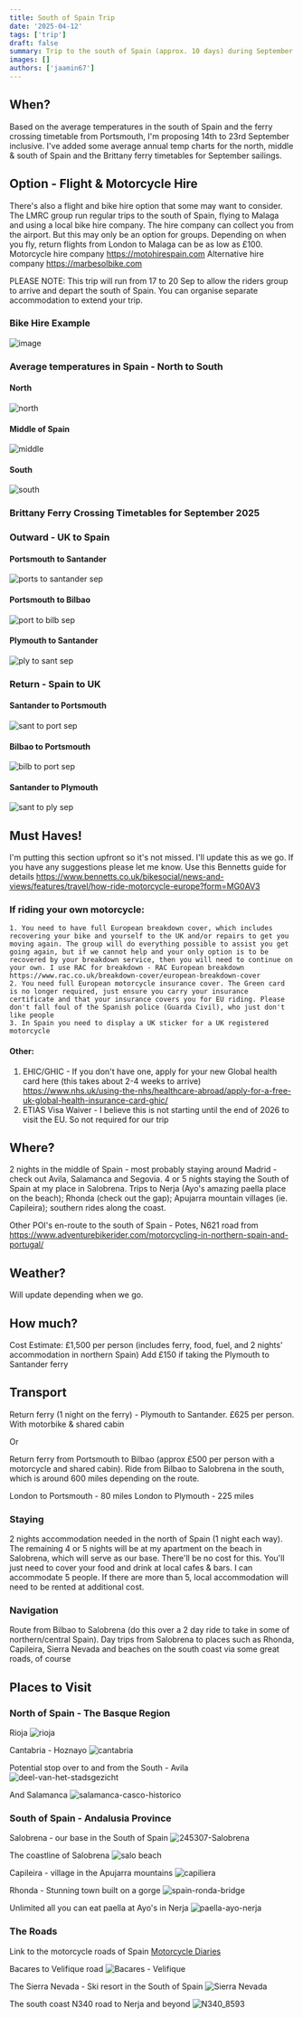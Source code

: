 ```yaml
---
title: South of Spain Trip
date: '2025-04-12'
tags: ['trip']
draft: false
summary: Trip to the south of Spain (approx. 10 days) during September 2025
images: []
authors: ['jaamin67']
---
```


## When?

Based on the average temperatures in the south of Spain and the ferry crossing timetable from Portsmouth, I'm proposing 14th to 23rd September inclusive.
I've added some average annual temp charts for the north, middle & south of Spain and the Brittany ferry timetables for September sailings.

## Option - Flight & Motorcycle Hire
There's also a flight and bike hire option that some may want to consider. The LMRC group run regular trips to the south of Spain, flying to Malaga and using a local bike hire company. The hire company can collect you from the airport. But this may only be an option for groups. Depending on when you fly, return flights from London to Malaga can be as low as £100. 
Motorcycle hire company https://motohirespain.com
Alternative hire company https://marbesolbike.com

PLEASE NOTE: This trip will run from 17 to 20 Sep to allow the riders group to arrive and depart the south of Spain. You can organise separate accommodation to extend your trip. 

### Bike Hire Example

![image](https://github.com/user-attachments/assets/98c6372e-84b2-4e6d-8a31-3e4aab46d653)


### Average temperatures in Spain - North to South

#### North
![north](https://github.com/user-attachments/assets/4be70019-4363-4abd-b1e0-8434233b01fe)

#### Middle of Spain
![middle](https://github.com/user-attachments/assets/00292928-38a8-4a0f-8a21-36cef9522123)

#### South
![south](https://github.com/user-attachments/assets/57d519c7-33e7-4efc-970d-1037f12c1a72)

### Brittany Ferry Crossing Timetables for September 2025

### Outward - UK to Spain

#### Portsmouth to Santander
![ports to santander sep](https://github.com/user-attachments/assets/a81b3dbf-5433-4555-bc6f-de9d899788fd)

#### Portsmouth to Bilbao
![port to bilb sep](https://github.com/user-attachments/assets/f57b9cd6-5bfe-4c59-b7da-e2437f266669)

#### Plymouth to Santander
![ply to sant sep](https://github.com/user-attachments/assets/a19026cc-27f9-4169-8157-fcfc58f31591)

### Return - Spain to UK

#### Santander to Portsmouth
![sant to port sep](https://github.com/user-attachments/assets/58633418-31d6-49ce-861f-6dd0d230fa46)

#### Bilbao to Portsmouth
![bilb to port sep](https://github.com/user-attachments/assets/c52c5968-9af8-4b35-a809-98542a44a87e)

#### Santander to Plymouth
![sant to ply sep](https://github.com/user-attachments/assets/3ebb92c3-f8a5-452e-85e1-0619f28cf7ed)


## Must Haves!

I'm putting this section upfront so it's not missed. I'll update this as we go. If you have any suggestions please let me know. Use this Bennetts guide for details https://www.bennetts.co.uk/bikesocial/news-and-views/features/travel/how-ride-motorcycle-europe?form=MG0AV3

### If riding your own motorcycle:
    1. You need to have full European breakdown cover, which includes recovering your bike and yourself to the UK and/or repairs to get you moving again. The group will do everything possible to assist you get going again, but if we cannot help and your only option is to be recovered by your breakdown service, then you will need to continue on your own. I use RAC for breakdown - RAC European breakdown https://www.rac.co.uk/breakdown-cover/european-breakdown-cover
    2. You need full European motorcycle insurance cover. The Green card is no longer required, just ensure you carry your insurance certificate and that your insurance covers you for EU riding. Please don't fall foul of the Spanish police (Guarda Civil), who just don't like people
    3. In Spain you need to display a UK sticker for a UK registered motorcycle 

#### Other:

1. EHIC/GHIC - If you don't have one, apply for your new Global health card here (this takes about 2-4 weeks to arrive) https://www.nhs.uk/using-the-nhs/healthcare-abroad/apply-for-a-free-uk-global-health-insurance-card-ghic/
2. ETIAS Visa Waiver - I believe this is not starting until the end of 2026 to visit the EU. So not required for our trip
    

## Where?

2 nights in the middle of Spain - most probably staying around Madrid - check out Avila, Salamanca and Segovia. 4 or 5 nights staying the South of Spain at my place in Salobrena. Trips to Nerja (Ayo's amazing paella place on the beach); Rhonda (check out the gap); Apujarra mountain villages (ie. Capileira); southern rides along the coast.

Other POI's en-route to the south of Spain - Potes, N621 road from https://www.adventurebikerider.com/motorcycling-in-northern-spain-and-portugal/

## Weather?

Will update depending when we go.


## How much?

Cost Estimate: £1,500 per person (includes ferry, food, fuel, and 2 nights’ accommodation in northern Spain)
Add £150 if taking the Plymouth to Santander ferry

## Transport

Return ferry (1 night on the ferry) - Plymouth to Santander. £625 per person. With motorbike & shared cabin

Or 

Return ferry from Portsmouth to Bilbao (approx £500 per person with a motorcycle and shared cabin). Ride from Bilbao to Salobrena in the south, which is around 600 miles depending on the route. 

London to Portsmouth - 80 miles
London to Plymouth - 225 miles

### Staying

2 nights accommodation needed in the north of Spain (1 night each way). The remaining 4 or 5 nights will be at my apartment on the beach in Salobrena, which will serve as our base. There'll be no cost for this. You'll just need to cover your food and drink at local cafes & bars. I can accommodate 5 people. If there are more than 5, local accommodation will need to be rented at additional cost.


### Navigation

Route from Bilbao to Salobrena (do this over a 2 day ride to take in some of northern/central Spain). Day trips from Salobrena to places such as Rhonda, Capileira, Sierra Nevada and beaches on the south coast via some great roads, of course


## Places to Visit

### North of Spain - The Basque Region

Rioja
![rioja](https://github.com/user-attachments/assets/644e49b4-0f33-4066-933c-dda33beeab8d)

Cantabria - Hoznayo
![cantabria](https://github.com/user-attachments/assets/78748b8a-235a-4b64-be65-5d2dfb18871e)

Potential stop over to and from the South - Avila
![deel-van-het-stadsgezicht](https://github.com/user-attachments/assets/422b6464-8c3f-40d2-aad1-808bdb1e8ded)

And Salamanca
![salamanca-casco-historico](https://github.com/user-attachments/assets/3684e1c5-f1d5-4a50-9902-250e8a18b5c5)



### South of Spain - Andalusia Province
Salobrena - our base in the South of Spain
![245307-Salobrena](https://github.com/user-attachments/assets/3d1399f2-9989-46c5-aae6-581305e7da5d)



The coastline of Salobrena
![salo beach](https://github.com/user-attachments/assets/fb5c4021-21ab-4ae2-a005-9f6ea7d3ab5b)

Capileira - village in the Apujarra mountains
![capiliera](https://github.com/user-attachments/assets/d1d79fa7-e2a4-4c5d-b738-693e5428e158)

Rhonda - Stunning town built on a gorge
![spain-ronda-bridge](https://github.com/user-attachments/assets/30a17931-a02f-4f8a-a6d0-c383e17f903b)

Unlimited all you can eat paella at Ayo's in Nerja
![paella-ayo-nerja](https://github.com/user-attachments/assets/7c153c61-d02c-4d60-bd5f-0842dba7844e)



### The Roads

Link to the motorcycle roads of Spain [Motorcycle Diaries](https://motorcycle-diaries.com/en/roads)

Bacares to Velifique road
![Bacares - Velifique](https://github.com/user-attachments/assets/67c68e86-3df2-45c9-aa15-d0240ad6566a)

The Sierra Nevada - Ski resort in the South of Spain
![Sierra Nevada](https://github.com/user-attachments/assets/2f382045-3cf5-4389-86c9-7d4fb474b379)

The south coast N340 road to Nerja and beyond
![N340_8593](https://github.com/user-attachments/assets/a76f0cfd-3304-4540-9f6b-69b87f5d8450)









